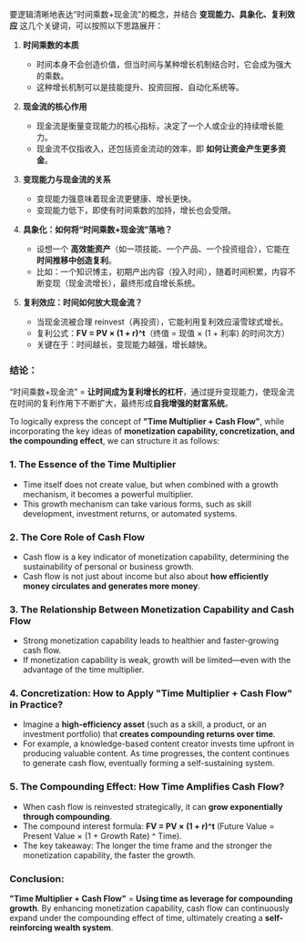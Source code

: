 要逻辑清晰地表达“时间乘数+现金流”的概念，并结合 **变现能力、具象化、复利效应** 这几个关键词，可以按照以下思路展开：  

1. **时间乘数的本质**  
   - 时间本身不会创造价值，但当时间与某种增长机制结合时，它会成为强大的乘数。  
   - 这种增长机制可以是技能提升、投资回报、自动化系统等。  

2. **现金流的核心作用**  
   - 现金流是衡量变现能力的核心指标，决定了一个人或企业的持续增长能力。  
   - 现金流不仅指收入，还包括资金流动的效率，即 **如何让资金产生更多资金**。  

3. **变现能力与现金流的关系**  
   - 变现能力强意味着现金流更健康、增长更快。  
   - 变现能力低下，即使有时间乘数的加持，增长也会受限。  

4. **具象化：如何将“时间乘数+现金流”落地？**  
   - 设想一个 **高效能资产**（如一项技能、一个产品、一个投资组合），它能在 **时间推移中创造复利**。  
   - 比如：一个知识博主，初期产出内容（投入时间），随着时间积累，内容不断变现（现金流增长），最终形成自增长系统。  

5. **复利效应：时间如何放大现金流？**  
   - 当现金流被合理 reinvest（再投资），它能利用复利效应滚雪球式增长。  
   - 复利公式：**FV = PV × (1 + r)^t**（终值 = 现值 × (1 + 利率) 的时间次方）  
   - 关键在于：时间越长，变现能力越强，增长越快。  

### 结论：  
“时间乘数+现金流” = **让时间成为复利增长的杠杆**，通过提升变现能力，使现金流在时间的复利作用下不断扩大，最终形成**自我增强的财富系统**。

To logically express the concept of **"Time Multiplier + Cash Flow"**, while incorporating the key ideas of **monetization capability, concretization, and the compounding effect**, we can structure it as follows:  

### 1. **The Essence of the Time Multiplier**  
   - Time itself does not create value, but when combined with a growth mechanism, it becomes a powerful multiplier.  
   - This growth mechanism can take various forms, such as skill development, investment returns, or automated systems.  

### 2. **The Core Role of Cash Flow**  
   - Cash flow is a key indicator of monetization capability, determining the sustainability of personal or business growth.  
   - Cash flow is not just about income but also about **how efficiently money circulates and generates more money**.  

### 3. **The Relationship Between Monetization Capability and Cash Flow**  
   - Strong monetization capability leads to healthier and faster-growing cash flow.  
   - If monetization capability is weak, growth will be limited—even with the advantage of the time multiplier.  

### 4. **Concretization: How to Apply "Time Multiplier + Cash Flow" in Practice?**  
   - Imagine a **high-efficiency asset** (such as a skill, a product, or an investment portfolio) that **creates compounding returns over time**.  
   - For example, a knowledge-based content creator invests time upfront in producing valuable content. As time progresses, the content continues to generate cash flow, eventually forming a self-sustaining system.  

### 5. **The Compounding Effect: How Time Amplifies Cash Flow?**  
   - When cash flow is reinvested strategically, it can **grow exponentially through compounding**.  
   - The compound interest formula: **FV = PV × (1 + r)^t** (Future Value = Present Value × (1 + Growth Rate) ^ Time).  
   - The key takeaway: The longer the time frame and the stronger the monetization capability, the faster the growth.  

### **Conclusion:**  
**"Time Multiplier + Cash Flow"** = **Using time as leverage for compounding growth**. By enhancing monetization capability, cash flow can continuously expand under the compounding effect of time, ultimately creating a **self-reinforcing wealth system**.
